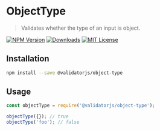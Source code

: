 # ObjectType

> Validates whether the type of an input is object.

[![NPM Version](https://img.shields.io/npm/v/@validatorjs/object-type.svg)](https://www.npmjs.com/package/@validatorjs/object-type)
[![Downloads](https://img.shields.io/npm/dt/@validatorjs/object-type.svg)](https://www.npmjs.com/package/@validatorjs/object-type)
[![MIT License](https://img.shields.io/npm/l/@validatorjs/object-type.svg)](../../LICENSE)

## Installation

```bash
npm install --save @validatorjs/object-type
```

## Usage

```js
const objectType = require('@validatorjs/object-type');

objectType({}); // true
objectType('foo'); // false
```
